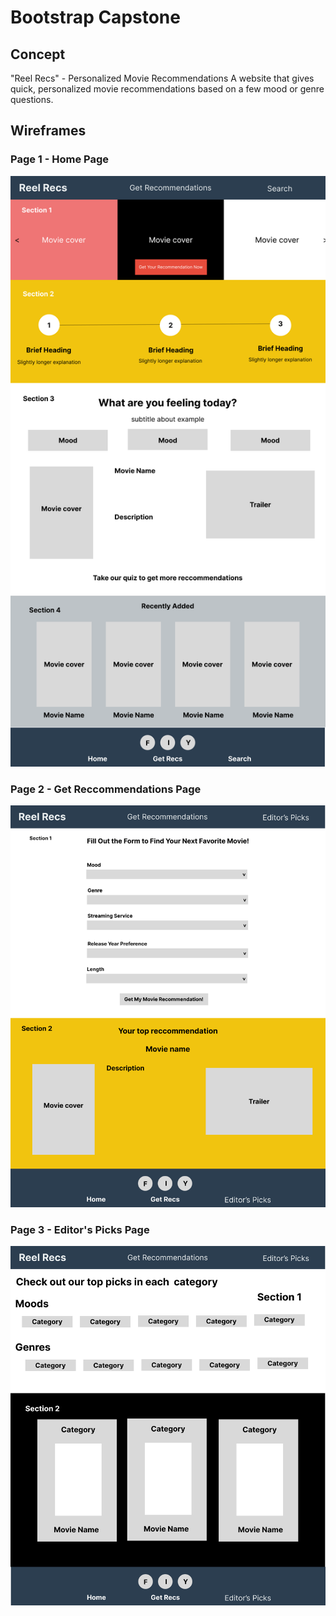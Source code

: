 # Bootstrap Capstone

## Concept
"Reel Recs" - Personalized Movie Recommendations A website that gives quick, personalized movie recommendations based on a few mood or genre questions.

## Wireframes
### Page 1 - Home Page
![image info](./images/wireframes/wfHome.png)

### Page 2 - Get Reccommendations Page
![image info](./images/wireframes/wfRecs.png)

### Page 3 - Editor's Picks Page
![image info](./images/wireframes/wfEditor.png)